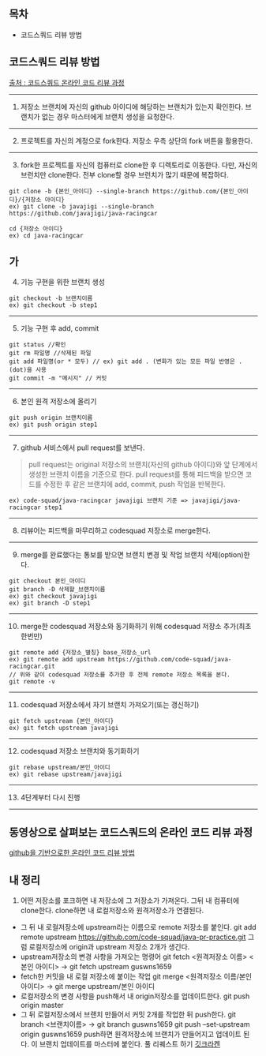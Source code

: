 ## 목차
- 코드스쿼드 리뷰 방법

## 코드스쿼드 리뷰 방법
[출처 : 코드스쿼드 온라인 코드 리뷰 과정](https://github.com/code-squad/codesquad-docs/blob/master/codereview/README.md)

----
1. 저장소 브랜치에 자신의 github 아이디에 해당하는 브랜치가 있는지 확인한다. 브랜치가 없는 경우 마스터에게 브랜치 생성을 요청한다.
----
2. 프로젝트를 자신의 계정으로 fork한다. 저장소 우측 상단의 fork 버튼을 활용한다.

----
3. fork한 프로젝트를 자신의 컴퓨터로 clone한 후 디렉토리로 이동한다. 다만, 자신의 브런치만 clone한다. 전부 clone할 경우 브런치가 많기 때문에 복잡하다.

```
git clone -b {본인_아이디} --single-branch https://github.com/{본인_아이디}/{저장소 아이디}
ex) git clone -b javajigi --single-branch https://github.com/javajigi/java-racingcar
```

```
cd {저장소 아이디}
ex) cd java-racingcar
```
가
----
4. 기능 구현을 위한 브랜치 생성

```
git checkout -b 브랜치이름
ex) git checkout -b step1
```
----
5. 기능 구현 후 add, commit

```
git status //확인
git rm 파일명 //삭제된 파일
git add 파일명(or * 모두) // ex) git add . (변화가 있는 모든 파일 반영은 .(dot)을 사용
git commit -m "메시지" // 커밋
```

----
6. 본인 원격 저장소에 올리기

```
git push origin 브랜치이름
ex) git push origin step1
```

----
7.  github 서비스에서 pull request를 보낸다.
> pull request는 original 저장소의 브랜치(자신의 github 아이디)와 앞 단계에서 생성한 브랜치 이름을 기준으로 한다.
> pull request를 통해 피드백을 받으면 코드를 수정한 후 같은 브랜치에 add, commit, push 작업을 반복한다.
```
ex) code-squad/java-racingcar javajigi 브랜치 기준 => javajigi/java-racingcar step1
```

----
8. 리뷰어는 피드백을 마무리하고 codesquad 저장소로 merge한다.

----
9. merge를 완료했다는 통보를 받으면 브랜치 변경 및 작업 브랜치 삭제(option)한다.
```
git checkout 본인_아이디
git branch -D 삭제할_브랜치이름
ex) git checkout javajigi
ex) git branch -D step1
```

----
10. merge한 codesquad 저장소와 동기화하기 위해 codesquad 저장소 추가(최초 한번만)
```
git remote add {저장소_별칭} base_저장소_url
ex) git remote add upstream https://github.com/code-squad/java-racingcar.git
// 위와 같이 codesquad 저장소를 추가한 후 전체 remote 저장소 목록을 본다.
git remote -v
```

----
11. codesquad 저장소에서 자기 브랜치 가져오기(또는 갱신하기)
```
git fetch upstream {본인_아이디}
ex) git fetch upstream javajigi
```

----
12. codesquad 저장소 브랜치와 동기화하기
```
git rebase upstream/본인_아이디
ex) git rebase upstream/javajigi
```

----
13. 4단계부터 다시 진행

----
## 동영상으로 살펴보는 코드스쿼드의 온라인 코드 리뷰 과정
[github을 기반으로한 온라인 코드 리뷰 방법](https://youtu.be/a5c9ku-_fok)

## 내 정리

1. 어떤 저장소를 포크하면 내 저장소에 그 저장소가 가져온다. 그뒤 내 컴퓨터에 clone한다. clone하면 내 로컬저장소와 원격저장소가 연결된다.
- 그 뒤 내 로컬저장소에 upstream라는 이름으로 remote 저장소를 붙인다.
git add remote upstream https://github.com/code-squad/java-pr-practice.git
그럼 로컬저장소에 origin과 upstream 저장소 2개가 생긴다.
- upstream저장소의 변경 사항을 가져오는 명령어
git fetch <원격저장소 이름> <본인 아이디> → git fetch upstream guswns1659
- fetch한 커밋을 내 로컬 저장소에 붙이는 작업
git merge <원격저장소 이름/본인 아이디> → git merge upstream/본인 아이디
- 로컬저장소의 변경 사항을 push해서 내 origin저장소를 업데이트한다.
git push origin master
- 그 뒤 로컬저장소에서 브랜치 만들어서 커밋 2개를 작업한 뒤 push한다.
git branch <브랜치이름> → git branch guswns1659
git push –set-upstream origin guswns1659
push하면 원격저장소에 브랜치가 만들어지고 업데이트 된다. 이 브랜치 업데이트를 마스터에 붙인다. 풀 리퀘스트 하기
[깃크라켄](https://www.gitkraken.com/)